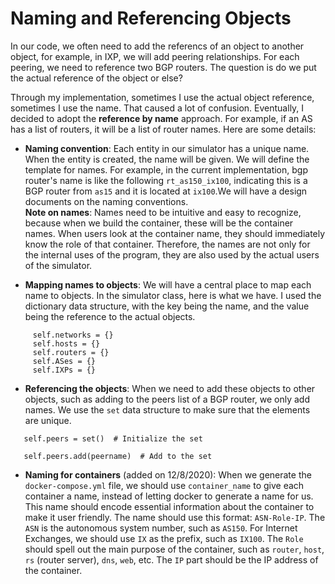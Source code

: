 # Naming and Referencing Objects

In our code, we often need to add the referencs of an object to another object, for example, in IXP, we will add peering relationships. For each peering, we need to reference two BGP routers. The question is do we put the actual reference of the object or else?

Through my implementation, sometimes I use the actual object reference, sometimes I use the name. That caused a lot of confusion. Eventually, I decided to adopt the **reference by name** approach. For example, if an AS has a list of routers, it will be a list of router names. Here are some details:

- **Naming convention**: Each entity in our simulator has a unique name. When the entity is created, the name will be given. We will define the template for names. For example, in the current implementation, bgp router's name is like the following ```rt_as150_ix100```, indicating this is a BGP router from ```as15``` and it is located at ```ix100```.We will have a design documents on the naming conventions.<br> 
**Note on names**: Names need to be intuitive and easy to recognize, because when we build the container, these will be the container names. When users look at the container name, they should immediately know the role of that container. Therefore, the names are not only for the internal uses of the program,  they are also used by the actual users of the simulator.

- **Mapping names to objects**: We will have a central place to map each name to objects. In the simulator class, here is what we have. I used the dictionary data structure, with the key being the name, and the value being the reference to the actual objects. 

```
     self.networks = {}
     self.hosts = {}
     self.routers = {}
     self.ASes = {}
     self.IXPs = {}
```

- **Referencing the objects**: When we need to add these objects to other objects, such as adding to the peers list of a BGP router, we only add names. We use the ```set``` data structure to make sure that the elements are unique. 
```
   self.peers = set()  # Initialize the set

   self.peers.add(peername)  # Add to the set
```

- **Naming for containers** (added on 12/8/2020): When we generate the `docker-compose.yml` file, we should
use `container_name` to give each container a name, instead of letting docker to 
generate a name for us. This name should encode essential information about 
the container to make it user friendly. The name should use this format: `ASN-Role-IP`. 
The `ASN` is the autonomous system number, such as `AS150`. For Internet Exchanges,
we should use `IX` as the prefix, such as `IX100`. The `Role` should spell out the
main purpose of the container, such as `router`, `host`, `rs` (router server), `dns`,
`web`, etc. The `IP` part should be the IP address of the container.


